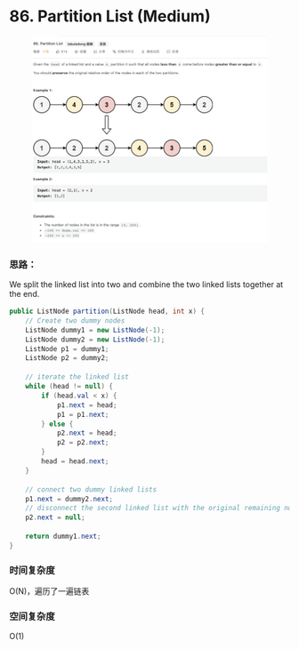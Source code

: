 # 86. Partition List (Medium)

<figure><img src="../../../.gitbook/assets/image (65).png" alt=""><figcaption></figcaption></figure>

### 思路：

We split the linked list into two and combine the two linked lists together at the end.

```java
public ListNode partition(ListNode head, int x) {
    // Create two dummy nodes
    ListNode dummy1 = new ListNode(-1);
    ListNode dummy2 = new ListNode(-1);
    ListNode p1 = dummy1;
    ListNode p2 = dummy2;

    // iterate the linked list
    while (head != null) {
        if (head.val < x) {
            p1.next = head;
            p1 = p1.next;
        } else {
            p2.next = head;
            p2 = p2.next;
        }
        head = head.next;
    }
    
    // connect two dummy linked lists
    p1.next = dummy2.next;
    // disconnect the second linked list with the original remaining nodes
    p2.next = null;

    return dummy1.next;
}
```

### 时间复杂度

O(N)，遍历了一遍链表

### 空间复杂度

O(1)
